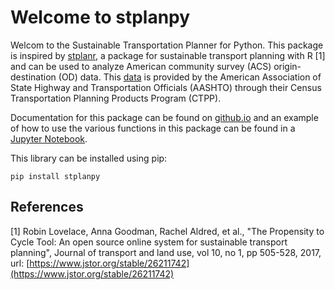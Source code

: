 # Welcome to stplanpy

Welcom to the Sustainable Transportation Planner for Python. This package is
inspired by [stplanr](https://docs.ropensci.org/stplanr/), a package for
sustainable transport planning with R [1] and can be used to analyze American
community survey (ACS) origin-destination (OD) data. This
[data](https://ctpp.transportation.org/2012-2016-5-year-ctpp/) is provided by
the American Association of State Highway and Transportation Officials (AASHTO)
through their Census Transportation Planning Products Program (CTPP).

Documentation for this package can be found on
[github.io](https://pctbayarea.github.io/stplanpy/source/stplanpy.html) and an
example of how to use the various functions in this package can be found in a
[Jupyter Notebook](https://pctbayarea.github.io/stplanpy-book/).

This library can be installed using pip:

`pip install stplanpy`

## References

[1] Robin Lovelace, Anna Goodman, Rachel Aldred, et al., "The Propensity
    to Cycle Tool: An open source online system for sustainable transport
    planning", Journal of transport and land use, vol 10, no 1, pp 505-528,
    2017, url: [https://www.jstor.org/stable/26211742](https://www.jstor.org/stable/26211742)
